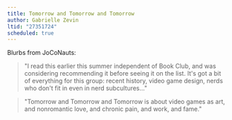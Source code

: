 ```yaml
---
title: Tomorrow and Tomorrow and Tomorrow
author: Gabrielle Zevin
ltid: "27351724"
scheduled: true
---
```


Blurbs from JoCoNauts:

> "I read this earlier this summer independent of Book Club, and was
considering recommending it before seeing it on the list. It's got a bit
of everything for this group: recent history, video game design, nerds
who don't fit in even in nerd subcultures..."

> "Tomorrow and Tomorrow and Tomorrow is about video games as art, and
nonromantic love, and chronic pain, and work, and fame."
